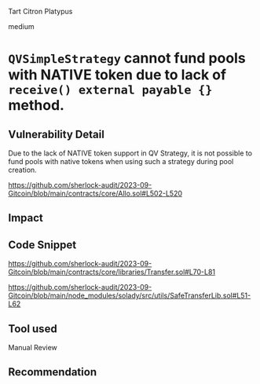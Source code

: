 Tart Citron Platypus

medium

# `QVSimpleStrategy` cannot fund pools with NATIVE token due to lack of `receive() external payable {}` method.

## Vulnerability Detail

Due to the lack of NATIVE token support in QV Strategy, it is not possible to fund pools with native tokens when using such a strategy during pool creation.

https://github.com/sherlock-audit/2023-09-Gitcoin/blob/main/contracts/core/Allo.sol#L502-L520

## Impact

## Code Snippet

https://github.com/sherlock-audit/2023-09-Gitcoin/blob/main/contracts/core/libraries/Transfer.sol#L70-L81

https://github.com/sherlock-audit/2023-09-Gitcoin/blob/main/node_modules/solady/src/utils/SafeTransferLib.sol#L51-L62


## Tool used

Manual Review

## Recommendation